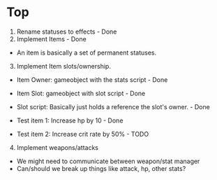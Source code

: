 # Top
1. Rename statuses to effects - Done
2. Implement Items - Done
- An item is basically a set of permanent statuses.
3. Implement Item slots/ownership. 
- Item Owner: gameobject with the stats script - Done
- Item Slot: gameobject with slot script - Done
- Slot script: Basically just holds a reference the slot's owner. - Done

- Test item 1: Increase hp by 10 - Done
- Test item 2: Increase crit rate by 50% - TODO

4. Implement weapons/attacks
- We might need to communicate between weapon/stat manager
- Can/should we break up things like attack, hp, other stats?